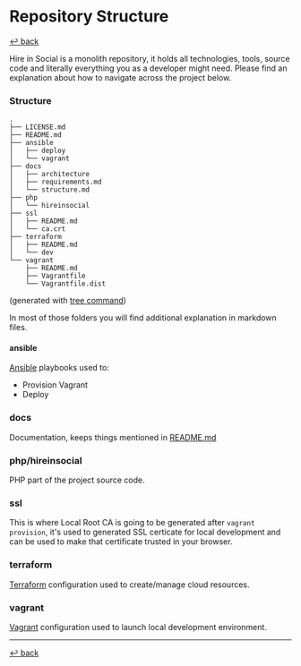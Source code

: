 # Repository Structure

[↩️ back](/README.md)

Hire in Social is a monolith repository, it holds all technologies, tools, source code and literally everything 
you as a developer might need. Please find an explanation about how to navigate across the project below. 

### Structure

```
.
├── LICENSE.md
├── README.md
├── ansible
│   ├── deploy
│   └── vagrant
├── docs
│   ├── architecture
│   ├── requirements.md
│   └── structure.md
├── php
│   └── hireinsocial
├── ssl
│   ├── README.md
│   └── ca.crt
├── terraform
│   ├── README.md
│   └── dev
└── vagrant
    ├── README.md
    ├── Vagrantfile
    └── Vagrantfile.dist
``` 

(generated with [tree command](https://linux.die.net/man/1/tree))

In most of those folders you will find additional explanation in markdown files. 

#### ansible

[Ansible](https://www.ansible.com/) playbooks used to:

* Provision Vagrant
* Deploy 

### docs

Documentation, keeps things mentioned in [README.md](/README.md)

### php/hireinsocial

PHP part of the project source code.

### ssl 

This is where Local Root CA is going to be generated after `vagrant provision`, it's used to generated SSL certicate
for local development and can be used to make that certificate trusted in your browser. 

### terraform

[Terraform](https://www.terraform.io/) configuration used to create/manage cloud resources.

### vagrant

[Vagrant](https://www.vagrantup.com/) configuration used to launch local development environment.

---
[↩️ back](/README.md) 